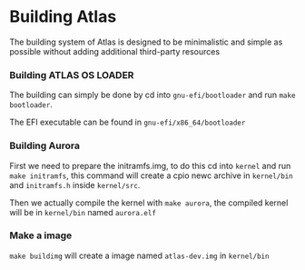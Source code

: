 # Building Atlas

The building system of Atlas is designed to be minimalistic and simple as possible without adding additional third-party resources

### Building ATLAS OS LOADER

The building can simply be done by cd into `gnu-efi/bootloader` and run `make bootloader`.

The EFI executable can be found in `gnu-efi/x86_64/bootloader`


### Building Aurora

First we need to prepare the initramfs.img, to do this cd into `kernel` and run `make initramfs`, this command will create a cpio newc archive in `kernel/bin` and `initramfs.h` inside `kernel/src`.

Then we actually compile the kernel with `make aurora`, the compiled kernel will be in `kernel/bin` named `aurora.elf`


### Make a image
`make buildimg` will create a image named `atlas-dev.img` in `kernel/bin`